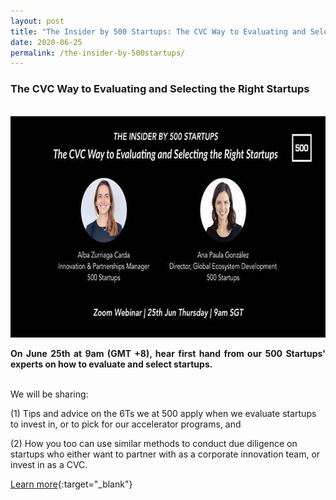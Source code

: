 ```yaml
---
layout: post
title: "The Insider by 500 Startups: The CVC Way to Evaluating and Selecting the Right Startups"
date: 2020-06-25
permalink: /the-insider-by-500startups/
---
```

<h3>The CVC Way to Evaluating and Selecting the Right Startups</h3><br>
<a href="https://us02web.zoom.us/webinar/register/7515918512435/WN_1sUimD6fQSaUxnL77OTlYg">
<img src="/images/success-stories/500startups workshop.jpg" alt="1" style="width:709px;height:354px;">
</a>
<p align="justify"><b>On June 25th at 9am (GMT +8), hear first hand from our 500 Startups' experts on how to evaluate and select startups.</b><br><br>

We will be sharing:

(1) Tips and advice on the 6Ts we at 500 apply when we evaluate startups to invest in, or to pick for our accelerator programs, and 

(2) How you too can use similar methods to conduct due diligence on startups who either want to partner with as a corporate innovation team, or invest in as a CVC.</p>

[Learn more](https://us02web.zoom.us/webinar/register/7515918512435/WN_1sUimD6fQSaUxnL77OTlYg){:target="_blank"}
